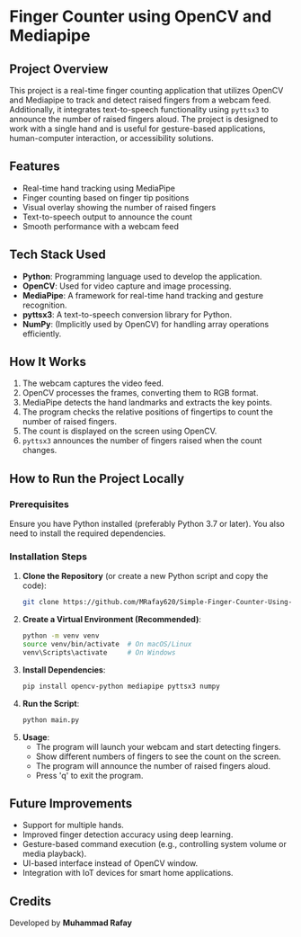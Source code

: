 # Finger Counter using OpenCV and Mediapipe

## Project Overview

This project is a real-time finger counting application that utilizes OpenCV and Mediapipe to track and detect raised fingers from a webcam feed. Additionally, it integrates text-to-speech functionality using `pyttsx3` to announce the number of raised fingers aloud. The project is designed to work with a single hand and is useful for gesture-based applications, human-computer interaction, or accessibility solutions.

## Features

- Real-time hand tracking using MediaPipe
- Finger counting based on finger tip positions
- Visual overlay showing the number of raised fingers
- Text-to-speech output to announce the count
- Smooth performance with a webcam feed

## Tech Stack Used

- **Python**: Programming language used to develop the application.
- **OpenCV**: Used for video capture and image processing.
- **MediaPipe**: A framework for real-time hand tracking and gesture recognition.
- **pyttsx3**: A text-to-speech conversion library for Python.
- **NumPy**: (Implicitly used by OpenCV) for handling array operations efficiently.

## How It Works

1. The webcam captures the video feed.
2. OpenCV processes the frames, converting them to RGB format.
3. MediaPipe detects the hand landmarks and extracts the key points.
4. The program checks the relative positions of fingertips to count the number of raised fingers.
5. The count is displayed on the screen using OpenCV.
6. `pyttsx3` announces the number of fingers raised when the count changes.

## How to Run the Project Locally

### Prerequisites

Ensure you have Python installed (preferably Python 3.7 or later). You also need to install the required dependencies.

### Installation Steps

1. **Clone the Repository** (or create a new Python script and copy the code):
   ```sh
   git clone https://github.com/MRafay620/Simple-Finger-Counter-Using-Computer-Vision.git
   ```
2. **Create a Virtual Environment (Recommended)**:
   ```sh
   python -m venv venv
   source venv/bin/activate  # On macOS/Linux
   venv\Scripts\activate     # On Windows
   ```
3. **Install Dependencies**:
   ```sh
   pip install opencv-python mediapipe pyttsx3 numpy
   ```
4. **Run the Script**:
   ```sh
   python main.py
   ```
5. **Usage**:
   - The program will launch your webcam and start detecting fingers.
   - Show different numbers of fingers to see the count on the screen.
   - The program will announce the number of raised fingers aloud.
   - Press 'q' to exit the program.

## Future Improvements

- Support for multiple hands.
- Improved finger detection accuracy using deep learning.
- Gesture-based command execution (e.g., controlling system volume or media playback).
- UI-based interface instead of OpenCV window.
- Integration with IoT devices for smart home applications.

## Credits

Developed by **Muhammad Rafay**
